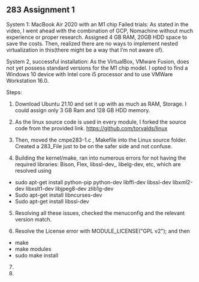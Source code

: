 ## 283 Assignment 1

System 1: MacBook Air 2020 with an M1 chip
Failed trials: As stated in the video, I went ahead with the combination of GCP, Nomachine without much experience or proper research. Assigned 4 GB RAM, 20GB HDD space to save the costs. Then, realized there are no ways to implement nested virtualization in this(there might be a way that I’m not aware of).  

System 2, successful installation: 
As the VirtualBox, VMware Fusion, does not yet possess standard versions for the M1 chip model. I opted to find a Windows 10 device with Intel core i5 processor and to use VMWare Workstation 16.0. 

Steps: 
1. Download Ubuntu 21.10 and set it up with as much as RAM, Storage. I could assign only 3 GB Ram and 128 GB HDD memory. 

2. As the linux source code is used in every module, I forked the source code from the provided link.
https://github.com/torvalds/linux

3. Then, moved the cmpe283-1.c , Makefile into the Linux source folder. Created a 283_File just to be on the safer side and not confuse.

4. Building the kernel/make, ran into numerous errors for not having the required libraries: Bison, Flex, libssl-dev,, libelg-dev, etc, which are resolved using 
 - sudo apt-get install python-pip python-dev libffi-dev libssl-dev libxml2-dev libxslt1-dev libjpeg8-dev zlib1g-dev
 - Sudo apt-get install libncurses-dev
 - Sudo apt-get install libssl-dev

5. Resolving all these issues, checked the menuconfig and the relevant version match. 

6. Resolve the License error with MODULE_LICENSE("GPL v2"); and then
- make
- make modules
- sudo make install

7. 

7.
